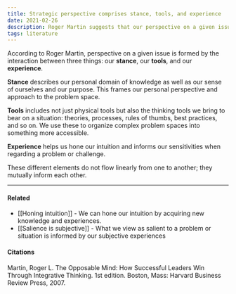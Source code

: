 ```yaml
---
title: Strategic perspective comprises stance, tools, and experience
date: 2021-02-26
description: Roger Martin suggests that our perspective on a given issue is formed by the interaction between our stance, our tools, and our experience. 
tags: literature
---
```


According to Roger Martin, perspective on a given issue is formed by the interaction between three things: our **stance**, our **tools**, and our **experience**. 

**Stance** describes our personal domain of knowledge as well as our sense of ourselves and our purpose. This frames our personal perspective and approach to the problem space. 

**Tools** includes not just physical tools but also the thinking tools we bring to bear on a situation: theories, processes, rules of thumbs, best practices, and so on. We use these to organize complex problem spaces into something more accessible.

**Experience** helps us hone our intuition and informs our sensitivities when regarding a problem or challenge. 

These different elements do not flow linearly from one to another; they mutually inform each other.

---
#### Related
- [[Honing intuition]] - We can hone our intuition by acquiring new knowledge and experiences.
- [[Salience is subjective]] - What we view as salient to a problem or situation is informed by our subjective experiences

#### Citations
Martin, Roger L. The Opposable Mind: How Successful Leaders Win Through Integrative Thinking. 1st edition. Boston, Mass: Harvard Business Review Press, 2007.
